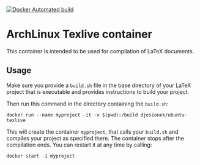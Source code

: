 [![Docker Automated build](https://img.shields.io/docker/automated/jrottenberg/ffmpeg.svg)](https://hub.docker.com/r/djesionek/arch-texlive/)

# ArchLinux Texlive container
This container is intended to be used for compilation of LaTeX documents.

## Usage
Make sure you provide a `build.sh` file in the base directory of your LaTeX 
project that is executable and provides instructions to build your project.

Then run this command in the directory containing the `build.sh`:

`docker run --name myproject -it -v $(pwd):/build djesionek/ubuntu-texlive`

This will create the container `myproject`, that calls your `build.sh` and
compiles your project as specified there.
The container stops after the compilation ends. You can restart it at any time by calling:

`docker start -i myproject`
